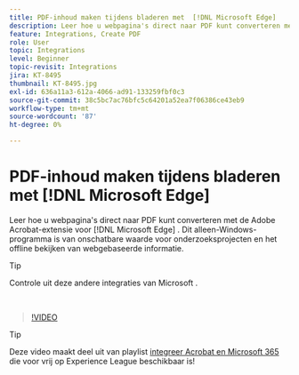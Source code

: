```yaml
---
title: PDF-inhoud maken tijdens bladeren met  [!DNL Microsoft Edge]
description: Leer hoe u webpagina's direct naar PDF kunt converteren met de Adobe Acrobat-extensie voor  [!DNL Microsoft Edge]
feature: Integrations, Create PDF
role: User
topic: Integrations
level: Beginner
topic-revisit: Integrations
jira: KT-8495
thumbnail: KT-8495.jpg
exl-id: 636a11a3-612a-4066-ad91-133259fbf0c3
source-git-commit: 38c5bc7ac76bfc5c64201a52ea7f06386ce43eb9
workflow-type: tm+mt
source-wordcount: '87'
ht-degree: 0%

---
```


# PDF-inhoud maken tijdens bladeren met [!DNL Microsoft Edge]

Leer hoe u webpagina&#39;s direct naar PDF kunt converteren met de Adobe Acrobat-extensie voor [!DNL Microsoft Edge] . Dit alleen-Windows-programma is van onschatbare waarde voor onderzoeksprojecten en het offline bekijken van webgebaseerde informatie.

>[!TIP]
>
>Controle uit deze andere integraties van Microsoft [ ](../integrate/integrate-overview.md#microsoft).

<br>

>[!VIDEO](https://video.tv.adobe.com/v/337248?quality=12&learn=on&hidetitle=true)

>[!TIP]
>
>Deze video maakt deel uit van playlist [ integreer Acrobat en Microsoft 365 ](https://experienceleague.adobe.com/en/playlists/acrobat-integrate-microsoft-365) die voor vrij op Experience League beschikbaar is!
